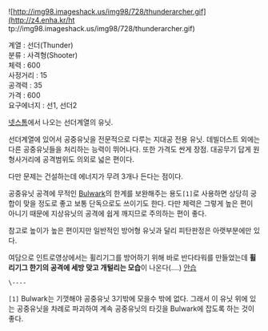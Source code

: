 ![http://img98.imageshack.us/img98/728/thunderarcher.gif](http://z4.enha.kr/ht
tp://img98.imageshack.us/img98/728/thunderarcher.gif)

계열 : 선더(Thunder)  
분류 : 사격형(Shooter)  
체력 : 600  
사정거리 : 15  
공격력 : 35  
가격 : 600  
요구에너지 : 선1, 선더2

[넷스톰](%EB%84%B7%EC%8A%A4%ED%86%B0.md)에서 나오는 선더계열의 유닛.

선더계열에 있어서 공중유닛을 전문적으로 다루는 지대공 전용 유닛. 데빌더스트 외에는 다른 공중유닛들을 처리하는 능력이 뛰어나다. 또한 가격도
싼게 장점. 대공무기 답게 원형사거리에 공격범위도 의외로 넓은 편이다.  

다만 문제는 건설하는데 에너지가 무려 3개나 든다는 점이다.  

공중유닛 공격에 무적인 [Bulwark](Bulwark.md)의 한계를 보완해주는 용도`[1]`로 사용하면 상당히 궁합이 맞을 정도로
좋고 보통 단독으로도 쓰이기도 한다. 다만 체력은 그렇게 높은 편이 아니기 때문에 지상유닛의 공격에 쉽게 깨지므로 주의하는 편이 좋다.

참고로 높이가 높은 편이지만 일반적인 방어형 유닛과 달리 피탄판정은 아랫부분에만 있다.  

여담으로 인트로영상에서는 휠리기그를 방어하기 위해 바로 반다타워를 만들었는데 **휠리기그 한기의 공격에 세방 맞고 개털리는 모습**이
나온다(....) [안습](%EC%95%88%EC%8A%B5.md)

`\----`

`[1]` Bulwark는 기껏해야 공중유닛 3기밖에 모을수 밖에 없다. 그래서 이 유닛 위에 있는 공중유닛을 차례로 파괴하여 계속
공중유닛의 타깃을 Bulwark에 잡도록 하는 것이 좋다.

